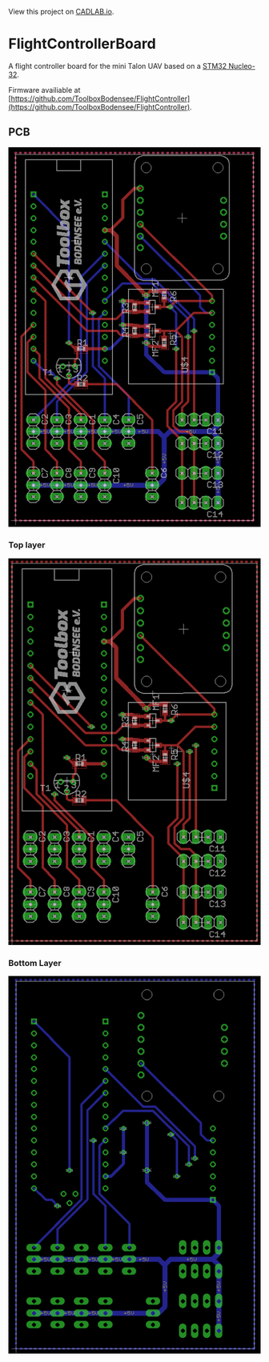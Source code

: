View this project on [CADLAB.io](https://cadlab.io/node/744). 

# FlightControllerBoard

A flight controller board for the mini Talon UAV based on a [STM32 Nucleo-32](http://www.st.com/content/st_com/en/products/evaluation-tools/product-evaluation-tools/mcu-eval-tools/stm32-mcu-eval-tools/stm32-mcu-nucleo/nucleo-l432kc.html).

Firmware availiable at [https://github.com/ToolboxBodensee/FlightController](https://github.com/ToolboxBodensee/FlightController).

## PCB
![PCB](/doc/images/both.png?raw=true)

### Top layer
![Top PCB side](/doc/images/top.png?raw=true)

### Bottom Layer
![Bottom PCB side](/doc/images/bottom.png?raw=true)
